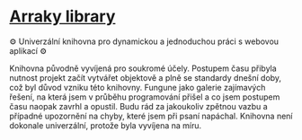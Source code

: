 [Arraky library](https://arraky.sitole.cz)
===================================
⚙️ Univerzální knihovna pro dynamickou a jednoduchou práci s webovou aplikací ⚙️

Knihovna původně vyvíjená pro soukromé účely. Postupem času přibyla nutnost projekt začít vytvářet objektově a plně se standardy dnešní doby, což byl důvod vzniku této knihovny. Fungune jako galerie zajímavých řešení, na která jsem v průběhu programování přišel a co jsem postupem času naopak zavrhl a opustil. Budu rád za jakoukoliv zpětnou vazbu a případné upozornění na chyby, které jsem při psaní napáchal. Knihovna není dokonale univerzální, protože byla vyvíjena na míru.
